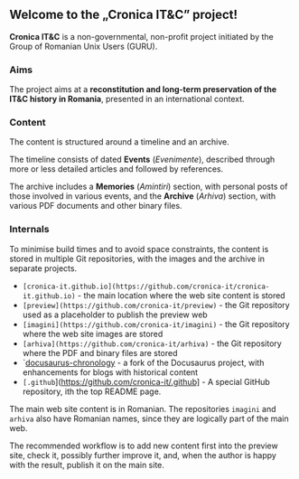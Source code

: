 ## Welcome to the „Cronica IT&C” project!

**Cronica IT&C** is a non-governmental, non-profit project initiated by
the Group of Romanian Unix Users (GURU).

### Aims

The project aims at a **reconstitution and long-term preservation
of the IT&C history in Romania**, 
presented in an international context.

### Content

The content is structured around a timeline and an archive.

The timeline consists of dated **Events** (_Evenimente_),
described through more or less detailed articles and followed 
by references.

The archive includes a **Memories** (_Amintiri_) section, with
personal posts of those involved in various events, and the 
**Archive** (_Arhiva_) section, with various PDF documents and other 
binary files.

### Internals

To minimise build times and to avoid space constraints, the content 
is stored in multiple Git repositories, with the images and the
archive in separate projects.

- `[cronica-it.github.io](https://github.com/cronica-it/cronica-it.github.io)` -
  the main location where the web site content is stored
- `[preview](https://github.com/cronica-it/preview)` -
  the Git repository used as a placeholder to publish the preview web
- `[imagini](https://github.com/cronica-it/imagini)` -
  the Git repository where the web site images are stored
- `[arhiva](https://github.com/cronica-it/arhiva)` -
  the Git repository where the PDF and binary files are stored
- `[docusaurus-chronology](https://github.com/cronica-it/docusaurus-chronology) -
  a fork of the Docusaurus project, with enhancements for blogs with historical content
- `[.github`](https://github.com/cronica-it/.github] -
  A special GitHub repository, ith the top README page.

The main web site content is in Romanian. The repositories `imagini` and `arhiva` 
also have Romanian names, since they are logically part of the main web.

The recommended workflow is to add new content first into the
preview site, check it, possibly further improve it, and, when
the author is happy with the result, publish it on the main site.
